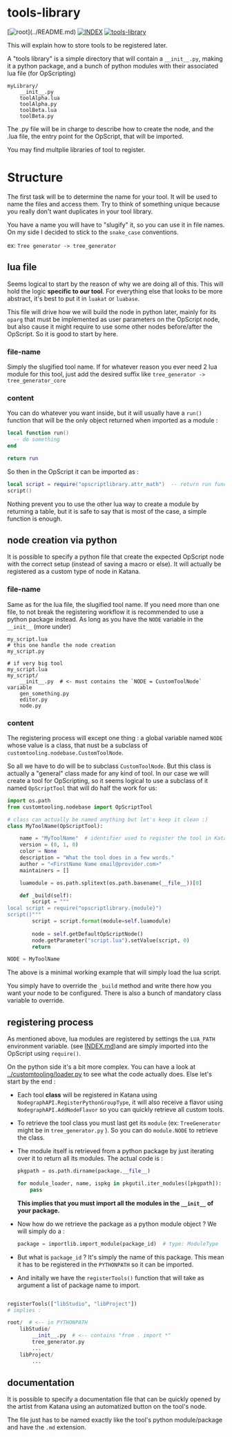 # tools-library

[![root](https://img.shields.io/badge/back_to_root-536362?)](../README.md)
[![INDEX](https://img.shields.io/badge/index-blue?labelColor=blue)](INDEX.md)
[![tools-library](https://img.shields.io/badge/tools--library-fcb434)](tools-library.md)


This will explain how to store tools to be registered later.

A "tools library" is a simple directory that will contain a `__init__.py`,
making it a python package, and a bunch of python modules with
their associated lua file (for OpScripting)

```
myLibrary/
    __init__.py
    toolAlpha.lua
    toolAlpha.py
    toolBeta.lua
    toolBeta.py
```

The .py file will be in charge to describe how to create the node, and the .lua
file, the entry point for the OpScript, that will be imported.

You may find multplie libraries of tool to register.


# Structure

The first task will be to determine the name for your tool. It will be used
to name the files and access them. Try to think of something unique because
you really don't want duplicates in your tool library.

You have a name you will have to "slugify" it, so you can use it in file names.
On my side I decided to stick to the `snake_case` conventions.

ex: `Tree generator -> tree_generator`

## lua file

Seems logical to start by the reason of why we are doing all of this. This
will hold the logic **specific to our tool**. For everything else that
looks to be more abstract, it's best to put it in `luakat` or `luabase`.

This file will drive how we will build the node in python later, mainly for
its `oparg` that must be implemented as user parameters on the OpScript node,
but also cause it might require to use some other nodes before/after the OpScript.
So it is good to start by here.

### file-name

Simply the slugified tool name. If for whatever reason you ever need 2 lua module
for this tool, just add the desired suffix like `tree_generator -> tree_generator_core`


### content

You can do whatever you want inside, but it will usually have a `run()` function
that will be the only object returned when imported as a module :

```lua
local function run()
  -- do something
end

return run
```

So then in the OpScript it can be imported as :

```lua
local script = require("opscriptlibrary.attr_math")  -- return run function
script()
```

Nothing prevent you to use the other lua way to create a module by returning
a table, but it is safe to say that is most of the case, a simple function is 
enough.


## node creation via python

It is possible to specify a python file that create the expected OpScript node
with the correct setup (instead of saving a macro or else). It will actually
be registered as a custom type of node in Katana.

### file-name

Same as for the lua file, the slugified tool name. If you need more than one
file, to not break the registering workflow it is recommended to use a python
package instead. As long as you have the `NODE` variable in the `__init__` 
(more under)

```shell
my_script.lua
# this one handle the node creation
my_script.py

# if very big tool
my_script.lua
my_script/
    __init__.py  # <- must contains the `NODE = CustomToolNode` variable
    gen_something.py
    editor.py
    node.py
```

### content

The registering process will except one thing : a global variable named `NODE`
whose value is a class, that nust be a subclass of `customtooling.nodebase.CustomToolNode`.

So all we have to do will be to subclass `CustomToolNode`. But this class is 
actually a "general" class made for any kind of tool. In our case we will
create a tool for OpScripting, so it seems logical to use a subclass of it
named `OpScriptTool` that will do half the work for us:

```python
import os.path
from customtooling.nodebase import OpScriptTool

# class can actually be named anything but let's keep it clean :)
class MyToolName(OpScriptTool):

    name = "MyToolName"  # identifier used to register the tool in Katana !
    version = (0, 1, 0)
    color = None
    description = "What the tool does in a few words."
    author = "<FirstName Name email@provider.com>"
    maintainers = []

    luamodule = os.path.splitext(os.path.basename(__file__))[0]

    def _build(self):
        script = """
local script = require("opscriptlibrary.{module}")
script()"""
        script = script.format(module=self.luamodule)
        
        node = self.getDefaultOpScriptNode()
        node.getParameter("script.lua").setValue(script, 0)
        return

NODE = MyToolName
```

The above is a minimal working example that will simply load the lua script.

You simply have to override the `_build` method and write there how you want
your node to be configured. There is also a bunch of mandatory class variable
to override.

## registering process

As mentioned above, lua modules are registered by settings the `LUA_PATH`
environment variable. (see [INDEX.md](INDEX.md))and are simply imported into
the OpScript using `require()`.

On the python side it's a bit more complex. You can have a look at 
[../customtooling/loader.py](../customtooling/loader.py) to see what the code
actually does. Else let's start by the end :

- Each tool **class** will be registered in Katana using `NodegraphAPI.RegisterPythonGroupType`,
it will also receive a flavor using `NodegraphAPI.AddNodeFlavor` so you can 
quickly retrieve all custom tools.

- To retrieve the tool class you must last get its `module` 
(ex: `TreeGenerator` might be in `tree_generator.py` ). 
So you can do `module.NODE` to retrieve the class.

- The module itself is retrieved from a python package by just iterating over
it to return all its modules. The actual code is :
    ```python
    pkgpath = os.path.dirname(package.__file__)
    
    for module_loader, name, ispkg in pkgutil.iter_modules([pkgpath]):
        pass
    ```
    **This implies that you must import all the modules in the `__init__` of your package.** 

- Now how do we retrieve the package as a python module object ? We will simply
do a :
  ```python
  package = importlib.import_module(package_id)  # type: ModuleType
  ```

- But what is `package_id` ? It's simply the name of this package. This mean
it has to be registered in the `PYTHONPATH` so it can be imported.

- And initally we have the `registerTools()` function that will take as argument
a list of package name to import.


```python

registerTools(["libStudio", "libProject"])
# implies :

root/  # <-- in PYTHONPATH
    libStudio/
        __init__.py  # <-- contains "from . import *"
        tree_generator.py
        ...
    libProject/
        ...
```

## documentation

It is possible to specify a documentation file that can be quickly opened by
the artist from Katana using an automatized button on the tool's node.

The file just has to be named exactly like the tool's python module/package
and have the `.md` extension.
